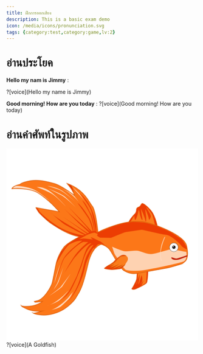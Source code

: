 ```yaml
---
title: ฝึกการออกเสียง
description: This is a basic exam demo
icon: /media/icons/pronunciation.svg
tags: {category:test,category:game,lv:2}
---
```



# อ่านประโยค

**Hello my nam is Jimmy** :

?[voice](Hello my name is Jimmy)

**Good morning! How are you today** :
?[voice](Good morning! How are you today)


# อ่านคำศัพท์ในรูปภาพ

![image label](/media/img/animal/goldfish.svg)
?[voice](A Goldfish)
